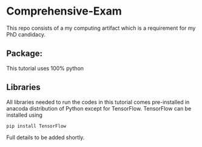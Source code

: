 # Comprehensive-Exam
This repo consists of a my computing artifact which is a requirement for my PhD candidacy.  

## Package:

This tutorial uses 100% python

## Libraries

All libraries needed to run the codes in this tutorial comes pre-installed in anacoda distribution of Python except for TensorFlow. TensorFlow can be installed using

``` none
pip install TensorFlow
```
Full details to be added shortly.
